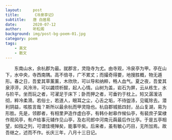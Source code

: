 ```yaml
---
layout:     post
title:      《冷泉亭记》
subtitle:   唐 白居易
date:       2020-07-12
author:     听松阁
background: img/post-bg-poem-01.jpg
category: poem
tags:
    - 美文
    - 散文
---
```


　　东南山水，余杭郡为最。就郡言，灵隐寺为尤。由寺观，冷泉亭为甲。亭在山下，水中央，寺西南隅。高不倍寻，广不累丈；而撮奇得要，地搜胜概，物无遁形。春之日，吾爱其草薰薰，木欣欣，可以导和纳粹，畅人血气。夏之夜，吾爱其泉渟渟，风泠泠，可以蠲烦析酲，起人心情。山树为盖，岩石为屏，云从栋生，水与阶平。坐而玩之者，可濯足于床下；卧而狎之者，可垂钓于枕上。矧又潺湲洁彻，粹冷柔滑。若俗士，若道人，眼耳之尘，心舌之垢，不待盥涤，见辄除去。潜利阴益，咳胜言哉？斯所以最余杭而甲灵隐也。杭自郡城抵四封，丛山复湖，易为形胜。先是，领郡者，有相里尹造作虚白亭，有韩仆射皋作候仙亭，有裴庶子棠棣作观风亭，有卢给事元辅作见山亭，及右司郎中河南元藇最后作比亭。于是五亭相望，如指之列，可谓佳境殚矣，能事毕矣。后来者，虽有敏心巧目，无所加焉。故吾继之，述而不作。长庆三年，八月十三日记。
